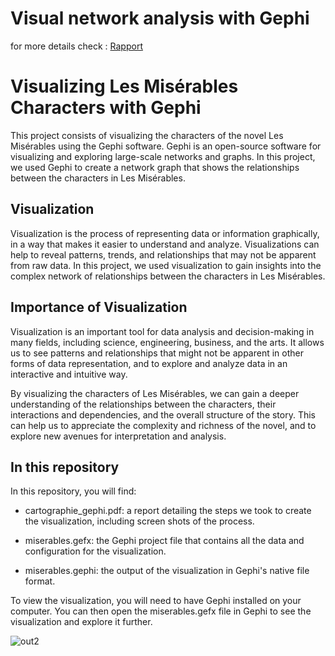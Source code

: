 # Visual network analysis with Gephi
for more details check : [Rapport](https://github.com/2lkacemi/network_visualisation/blob/master/cartographie_gephi.pdf)

# Visualizing Les Misérables Characters with Gephi

This project consists of visualizing the characters of the novel Les Misérables using the Gephi software. Gephi is an open-source software for visualizing and exploring large-scale networks and graphs. In this project, we used Gephi to create a network graph that shows the relationships between the characters in Les Misérables.

## Visualization

Visualization is the process of representing data or information graphically, in a way that makes it easier to understand and analyze. Visualizations can help to reveal patterns, trends, and relationships that may not be apparent from raw data. In this project, we used visualization to gain insights into the complex network of relationships between the characters in Les Misérables.

## Importance of Visualization

Visualization is an important tool for data analysis and decision-making in many fields, including science, engineering, business, and the arts. It allows us to see patterns and relationships that might not be apparent in other forms of data representation, and to explore and analyze data in an interactive and intuitive way.

By visualizing the characters of Les Misérables, we can gain a deeper understanding of the relationships between the characters, their interactions and dependencies, and the overall structure of the story. This can help us to appreciate the complexity and richness of the novel, and to explore new avenues for interpretation and analysis.

## In this repository

In this repository, you will find:

- cartographie_gephi.pdf: a report detailing the steps we took to create the visualization, including screen shots of the process.

- miserables.gefx: the Gephi project file that contains all the data and configuration for the visualization.

- miserables.gephi: the output of the visualization in Gephi's native file format.

To view the visualization, you will need to have Gephi installed on your computer. You can then open the miserables.gefx file in Gephi to see the visualization and explore it further.


![out2](https://user-images.githubusercontent.com/73199240/209848721-1f659ae5-ccd5-45f8-85a4-a570179745f3.png)
